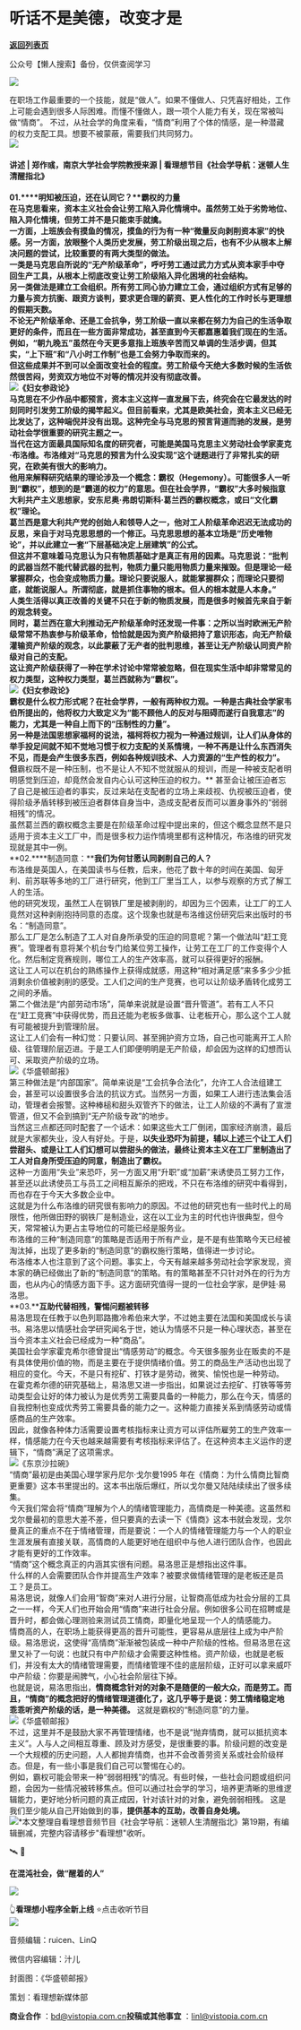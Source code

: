 # 听话不是美德，改变才是

[**返回列表页**](/gzh/看理想)

公众号【懒人搜索】备份，仅供查阅学习

![](https://mmbiz.qpic.cn/mmbiz_png/aP7vrTpXJxRA0ViaNRqia18YGj5LgX4VSibTFXfBlkXZakYUA8yBkEQYYmpmDmxH0IZyeY4oUcOiabiaj1PywxF6StQ/640?wx_fmt=png)

  
在职场工作最重要的一个技能，就是“做人”。如果不懂做人、只凭喜好相处，工作上可能会遇到很多人际困难。而懂不懂做人，跟一项个人能力有关，现在常被叫做“情商”。
不过，从社会学的角度来看，“情商”利用了个体的情感，是一种潜藏的权力支配工具。想要不被蒙蔽，需要我们共同努力。  
![](https://mmbiz.qpic.cn/mmbiz_png/aP7vrTpXJxRA0ViaNRqia18YGj5LgX4VSibyicaNpfZMjSJFGHr85glQV0UvxPDGJ30TMHYUPnUHgbYyqpCwF83EGw/640?wx_fmt=other&tp;=webp&wxfrom;=5&wx;_lazy=1&wx;_co=1)  

#### 讲述 | 郑作彧，南京大学社会学院教授来源 | 看理想节目《社会学导航：迷顿人生清醒指北》

  
**01.****明知被压迫，还在认同它？****霸权的力量**  
在马克思看来，资本主义社会会让劳工陷入异化情境中。虽然劳工处于劣势地位、陷入异化情境，但劳工并不是只能束手就擒。  
一方面，上班族会有摸鱼的情况，摸鱼的行为有一种“微量反向剥削资本家”的快感。另一方面，放眼整个人类历史发展，劳工阶级出现之后，也有不少从根本上解决问题的尝试，比较重要的有两大类型的做法。  
一类是马克思自所说的“无产阶级革命”，呼吁劳工通过武力方式从资本家手中夺回生产工具，从根本上彻底改变让劳工阶级陷入异化困境的社会结构。  
另一类做法是建立工会组织。所有劳工同心协力建立工会，通过组织方式有足够的力量与资方抗衡、跟资方谈判，要求更合理的薪资、更人性化的工作时长与更理想的假期天数。  
不论无产阶级革命、还是工会抗争，劳工阶级一直以来都在努力为自己的生活争取更好的条件，而且在一些方面非常成功，甚至直到今天都嘉惠着我们现在的生活。例如，“朝九晚五”虽然在今天更多意指上班族辛苦而又单调的生活步调，但其实，“上下班”和“八小时工作制”也是工会努力争取而来的。  
但这些成果并不到可以全面改变社会的程度。劳工阶级今天绝大多数时候的生活依然很苦闷，劳资双方地位不对等的情况并没有彻底改善。  
![](https://mmbiz.qpic.cn/mmbiz_jpg/aP7vrTpXJxSniaR5icpaDZjH1RqJkthkWEzdsFiaCS0al42tVLcMPfhKpEXrkTcxuQJROIlGs1UjXhpBWNeEbIhvw/640?wx_fmt=jpeg)《妇女参政论》  
马克思在不少作品中都预言，资本主义这样一直发展下去，终究会在它最发达的时刻同时引发劳工阶级的揭竿起义。但目前看来，尤其是欧美社会，资本主义已经无比发达了，这种端倪并没有出现。这种完全与马克思的预言背道而驰的发展，是劳动社会学很重要的研究主题之一。  
当代在这方面最具国际知名度的研究者，可能是美国马克思主义劳动社会学家麦克·布洛维。布洛维对“马克思的预言为什么没实现”这个谜题进行了非常扎实的研究，在欧美有很大的影响力。  
他用来解释研究结果的理论涉及一个概念：霸权（Hegemony）。可能很多人一听到“霸权”，想到的是“霸道的权力”的意思。但在社会学界，“霸权”大多时候指意大利共产主义思想家，安东尼奥·弗朗切斯科·葛兰西的霸权概念，或曰“文化霸权”理论。  
葛兰西是意大利共产党的创始人和领导人之一，他对工人阶级革命迟迟无法成功的反思，来自于对马克思思想的一个修正。马克思思想的基本立场是“历史唯物论”，并以此建立一套“下层基础决定上层建筑”的公式。  
但这并不意味着马克思认为只有物质基础才是真正有用的因素。马克思说：“批判的武器当然不能代替武器的批判，物质力量只能用物质力量来摧毁。但是理论一经掌握群众，也会变成物质力量。理论只要说服人，就能掌握群众；而理论只要彻底，就能说服人。所谓彻底，就是抓住事物的根本。但人的根本就是人本身。”  
**人类生活得以真正改善的关键不只在于新的物质发展，而是很多时候首先来自于新的观念转变。**  
同时，葛兰西在意大利推动无产阶级革命时还发现一件事：之所以当时欧洲无产阶级常常不热衷参与阶级革命，恰恰就是因为资产阶级把持了意识形态，向无产阶级灌输资产阶级的观念，以此蒙蔽了无产者的批判思维，甚至让无产阶级认同资产阶级对自己的支配。  
这让资产阶级获得了一种在学术讨论中常常被忽略，但在现实生活中却非常常见的权力类型，这种权力类型，葛兰西就称为“霸权”。  
![](https://mmbiz.qpic.cn/mmbiz_png/aP7vrTpXJxSniaR5icpaDZjH1RqJkthkWEQ3anfHDfz3pYwvbr4oeLW9AvLekCrgvibytypnAW57sT9q2ACdk9CGg/640?wx_fmt=png&from;=appmsg)《妇女参政论》  
霸权是什么权力形式呢？在社会学界，一般有两种权力观。一种是古典社会学家韦伯所提出的，他将权力大致定义为“能不顾他人的反对与阻碍而遂行自我意志”的能力，尤其是一种自上而下的“压制性的力量”。  
另一种是法国思想家福柯的说法，福柯将权力视为一种通过规训，让人们从身体的举手投足间就不知不觉地习惯于权力支配的关系情境，一种不再是让什么东西消失不见，而是会产生很多东西，例如各种规训技术、人力资源的“生产性的权力”。  
但**霸权既不是一种压制，也不是让人不知不觉就服从的规训，而是一种被支配者明明感觉到压迫，却竟然会发自内心认可这种压迫的权力。**
甚至会让被压迫者忘了自己是被压迫者的事实，反过来站在支配者的立场上来歧视、仇视被压迫者，使得阶级矛盾转移到被压迫者群体自身当中，造成支配者反而可以置身事外的“弱弱相残”的情况。  
虽然葛兰西的霸权概念主要是在阶级革命过程中提出来的，但这个概念显然不是只适用于资本主义工厂中，而是很多权力运作情境里都有这种情况，布洛维的研究发现就是其中一例。  
**02.****制造同意：****我们为何甘愿认同剥削自己的人？**  
布洛维是英国人，在美国读书与任教，后来，他花了数十年的时间在美国、匈牙利、前苏联等多地的工厂进行研究，他到工厂里当工人，以参与观察的方式了解工人的生活。  
他的研究发现，虽然工人在钢铁厂里是被剥削的，却因为三个因素，让工厂的工人竟然对这种剥削抱持同意的态度。这个现象也就是布洛维这份研究后来出版时的书名：“制造同意”。  
那么工厂是怎么制造了工人对自身所承受的压迫的同意呢？第一个做法叫“赶工竞赛”。管理者有意将某个机台专门给某位劳工操作，让劳工在工厂的工作变得个人化。然后制定竞赛规则，哪位工人的生产效率高，就可以获得更好的报酬。  
这让工人可以在机台的熟练操作上获得成就感，用这种“相对满足感”来多多少少抵消剩余价值被剥削的感受。工人们之间的生产竞赛，也可以让阶级矛盾转化成劳工之间的矛盾。  
第二个做法是“内部劳动市场”，简单来说就是设置“晋升管道”。若有工人不只在“赶工竞赛”中获得优势，而且还能为老板多做事、让老板开心，那么这个工人就有可能被提升到管理阶层。  
这让工人们会有一种幻觉：只要认同、甚至拥护资方立场，自己也可能离开工人阶级、往管理阶层迈进。于是工人们即便明明是无产阶级，却会因为这样的幻想而认可、采取资产阶级的立场。  
![](https://mmbiz.qpic.cn/mmbiz_png/aP7vrTpXJxSniaR5icpaDZjH1RqJkthkWE0sv7IWZ288cD4YKKZdEA6cDhhTqicJgQuQokT8nia04ZTPKbcFokVXQQ/640?wx_fmt=png&from;=appmsg)《华盛顿邮报》  
第三种做法是“内部国家”。简单来说是“工会抗争合法化”，允许工人合法组建工会，甚至可以设置很多合法的抗议方式。当然另一方面，如果工人进行违法集会活动，管理者会报警。这种棒槌和甜头双管齐下的做法，让工人阶级的不满有了宣泄管道，但又不会到搞到“无产阶级专政”的地步。  
当然这三点都还同时配套了一个话术：如果这些大工厂倒闭，国家经济崩溃，最后就是大家都失业，没人有好处。于是，**以失业恐吓为前提，辅以上述三个让工人们尝甜头、或是让工人们幻想可以尝甜头的做法，最终让资本主义在工厂里制造出了工人对自身所受压迫的同意，制造出了霸权。**  
这种一方面用“失业”来恐吓，另一方面又用“升职”或“加薪”来诱使员工努力工作，甚至还以此诱使员工与员工之间相互厮杀的把戏，不只在布洛维的研究中看得到，而也存在于今天大多数企业中。  
这就是为什么布洛维的研究很有影响力的原因。不过他的研究也有一些时代上的局限性，他所做田野的钢铁厂是制造业，这在以工业为主的时代也许很典型，但今天，常常被认为更占主导地位的可能已经是服务业。  
布洛维的三种“制造同意”的策略是否适用于所有产业，是不是有些策略今天已经被淘汰掉，出现了更多新的“制造同意”的霸权施行策略，值得进一步讨论。  
布洛维本人也注意到了这个问题。事实上，今天有越来越多劳动社会学家发现，资本家的确已经做出了新的“制造同意”的策略。有的策略甚至不只针对外在的行为方面，也从内心的情感方面下手。这方面研究值得一提的一位社会学家，是伊娃‧易洛思。  
**03.****互助代替相残，警惕问题被转移**  
易洛思现在任教于以色列耶路撒冷希伯来大学，不过她主要在法国和美国成长与读书。易洛思以情感社会学研究闻名于世，她认为情感不只是一种心理状态，甚至在当今资本主义社会已经成为一种“商品”。  
美国社会学家霍克希尔德曾提出“情感劳动”的概念。今天很多服务业在贩卖的不是有具体使用价值的物，而是主要在于提供情绪价值。劳工的商品生产活动也出现了相应的变化。今天，不是只有挖矿、打铁才是劳动，微笑、愉悦也是一种劳动。  
在霍克希尔德的研究基础上，易洛思又进一步指出，如果说过去挖矿、打铁等等劳动类型会让好的体力被认为是优秀劳工需要具备的一种能力，那么在今天，情感的自我控制也变成优秀劳工需要具备的能力之一。这种能力直接关系到情感劳动或情感商品的生产效率。  
因此，就像各种体力活需要设置考核指标来让资方可以评估所雇劳工的生产效率一样，情感能力在今天也越来越需要有考核指标来评估了。在这种资本主义运作的逻辑下，“情商”满足了这项需求。  
![](https://mmbiz.qpic.cn/mmbiz_png/aP7vrTpXJxSniaR5icpaDZjH1RqJkthkWExmGw3fHl1KalS5Wibkicnao7xicquSV27rJ0TGSqNZbncU4EAibRiagwENQ/640?wx_fmt=png&from;=appmsg)《东京沙拉碗》  
“情商”最初是由美国心理学家丹尼尔·戈尔曼1995 年在《情商：为什么情商比智商更重要》这本书里提出的。这本书出版后爆红，所以戈尔曼又陆陆续续出了很多续集。  
今天我们常会将“情商”理解为个人的情绪管理能力，高情商是一种美德。这虽然和戈尔曼最初的意思大差不差，但只要真的去读一下《情商》这本书就会发现，戈尔曼真正的重点不在于情绪管理，而是要说：一个人的情绪管理能力与一个人的职业生涯发展有直接关联，高情商的人能更好地在组织中与他人进行团队合作，也因此才能有更好的工作效率。  
“情商”这个概念真正的内涵其实很有问题。易洛思正是想指出这件事。  
什么样的人会需要团队合作并提高生产效率？被要求做情绪管理的是老板还是员工？是员工。  
易洛思说，就像人们会用“智商”来对人进行分层，让智商高低成为社会分层的工具之一一样，今天人们也开始会用“情商”来进行社会分层。例如很多公司在招聘或是晋升时，都会做心理测验来测试员工情商，即量化地呈现一个人的情感能力。  
情商高的人，在职场上能获得更高的晋升可能性，更容易从底层往上成为中产阶级。易洛思说，这使得“高情商”渐渐被包装成一种中产阶级的性格。但易洛思在这里又补了一句说：也就只有中产阶级才会需要这种性格。资产阶级，也就是老板们，并没有太大的情绪管理需要，而情绪管理不佳的底层阶级，正好可以拿来威吓中产阶级：你要是闹脾气，小心社会阶层往下掉。  
也就是说，易洛思指出，**情商概念针对的对象不是随便的一般大众，而是劳工。而且，“情商”的概念把好的情绪管理道德化了，这几乎等于是说：劳工情绪稳定地乖乖听资产阶级的话，是一种美德。**
这就是霸权的“制造同意”的力量。  
![](https://mmbiz.qpic.cn/mmbiz_png/aP7vrTpXJxSniaR5icpaDZjH1RqJkthkWENkSrdUqwxbbnrJ9uF26CicMRauHZ85H0wyCNg8qGeYglVHT4mpFoO5g/640?wx_fmt=png&from;=appmsg)《华盛顿邮报》  
不过，这里并不是鼓励大家不再管理情绪，也不是说“抛弃情商，就可以抵抗资本主义”。人与人之间相互尊重、顾及对方感受，是很重要的事。阶级问题的改变是一个大规模的历史问题，人人都抛弃情商，也并不会改善劳资关系或社会阶级样态。但是，有一些小事是我们自己可以警惕在心的。  
例如，霸权可能会带来一种“弱弱相残”的情况。有些时候，一些社会问题或组织问题，会因为一些情况被转移焦点。但可以通过社会学的学习，培养更清晰的思维逻辑能力，更好地分析问题的真正成因，针对该针对的对象，避免弱弱相残。
这是我们至少能从自己开始做到的事，**提供基本的互助，改善自身处境。**  
![](https://mmbiz.qpic.cn/mmbiz_png/aP7vrTpXJxRA0ViaNRqia18YGj5LgX4VSibCtkY28xLiaOEanibJrx7E0bWiaH8tRc0WkaCZ35VoiabPsr0urCBdAzT9Q/640?wx_fmt=other&tp;=webp&wxfrom;=5&wx;_lazy=1&wx;_co=1)*本文整理自看理想音频节目《社会学导航：迷顿人生清醒指北》第19期，有编辑删减，完整内容请移步"看理想"收听。

  

🛰️ 📱

**在混沌社会，做“醒着的人”**

[![](https://mmbiz.qpic.cn/mmbiz_jpg/aP7vrTpXJxRh5Q96ic3icHW0bxhRHcD1B1C9PLOnXnFLkibQpVedmP5SIryiaw7gngF4WuPHdxiacpqBn12Xga080GQ/640?wx_fmt=other&from;=appmsg&wxfrom;=5&wx;_lazy=1&wx;_co=1&tp;=webp)]()

👆**看理想小程序全新上线** ⭐️点击收听节目  
![](https://mmbiz.qpic.cn/mmbiz_png/aP7vrTpXJxRA0ViaNRqia18YGj5LgX4VSibCtkY28xLiaOEanibJrx7E0bWiaH8tRc0WkaCZ35VoiabPsr0urCBdAzT9Q/640?wx_fmt=other&tp;=webp&wxfrom;=5&wx;_lazy=1&wx;_co=1)  

音频编辑：ruicen、LinQ

微信内容编辑：汁儿

封面图：《华盛顿邮报》

策划：看理想新媒体部

**商业合作** ：bd@vistopia.com.cn**投稿或其他事宜** ：linl@vistopia.com.cn

